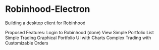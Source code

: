 # Robinhood-Electron
Building a desktop client for Robinhood

Proposed Features:
  Login to Robinhood (done)
  View Simple Portfolio List
  Simple Trading
  Graphical Portfolio UI with Charts
  Complex Trading with Customizable Orders
  
  
